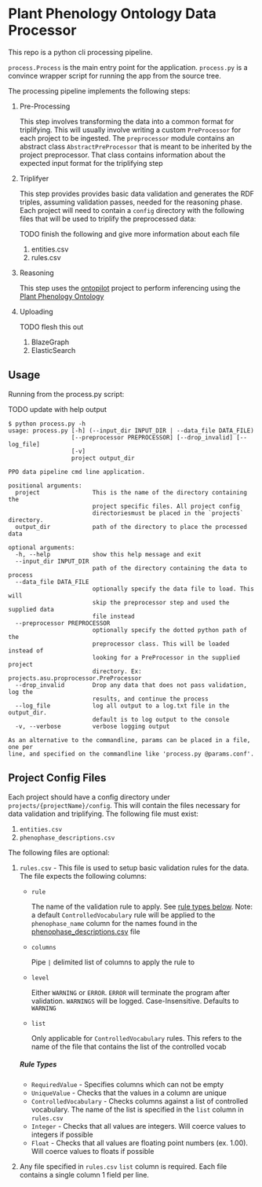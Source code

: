 # Plant Phenology Ontology Data Processor

This repo is a python cli processing pipeline.

`process.Process` is the main entry point for the application. `process.py` is a convince wrapper script for running the
app from the source tree.

The processing pipeline implements the following steps:

1. Pre-Processing

    This step involves transforming the data into a common format for triplifying. This will usually involve writing a 
    custom `PreProcessor` for each project to be ingested. The `preprocessor` module contains an abstract class 
    `AbstractPreProcessor` that is meant to be inherited by the project preprocessor. That class contains information about the 
    expected input format for the triplifying step
    
2. Triplifyer

    This step provides provides basic data validation and generates the RDF triples, assuming validation passes, needed 
    for the reasoning phase. Each project will need to contain a `config` directory with the following files that will 
    be used to triplify the preprocessed data:
    
    TODO finish the following and give more information about each file
    1. entities.csv
    2. rules.csv
    
3. Reasoning

    This step uses the [ontopilot](https://github.com/stuckyb/ontopilot) project to perform inferencing using the
    [Plant Phenology Ontology](https://github.com/PlantPhenoOntology/ppo)

4. Uploading

    TODO flesh this out
    1. BlazeGraph
    2. ElasticSearch
    
## Usage

Running from the process.py script:

TODO update with help output
```shell
$ python process.py -h
usage: process.py [-h] (--input_dir INPUT_DIR | --data_file DATA_FILE)
                  [--preprocessor PREPROCESSOR] [--drop_invalid] [--log_file]
                  [-v]
                  project output_dir

PPO data pipeline cmd line application.

positional arguments:
  project               This is the name of the directory containing the
                        project specific files. All project config
                        directoriesmust be placed in the `projects` directory.
  output_dir            path of the directory to place the processed data

optional arguments:
  -h, --help            show this help message and exit
  --input_dir INPUT_DIR
                        path of the directory containing the data to process
  --data_file DATA_FILE
                        optionally specify the data file to load. This will
                        skip the preprocessor step and used the supplied data
                        file instead
  --preprocessor PREPROCESSOR
                        optionally specify the dotted python path of the
                        preprocessor class. This will be loaded instead of
                        looking for a PreProcessor in the supplied project
                        directory. Ex: projects.asu.proprocessor.PreProcessor
  --drop_invalid        Drop any data that does not pass validation, log the
                        results, and continue the process
  --log_file            log all output to a log.txt file in the output_dir.
                        default is to log output to the console
  -v, --verbose         verbose logging output

As an alternative to the commandline, params can be placed in a file, one per
line, and specified on the commandline like 'process.py @params.conf'.
```


## Project Config Files

Each project should have a config directory under `projects/{projectName}/config`. This will contain the files necessary
for data validation and triplifying. The following file must exist:

1. `entities.csv`
2. <a name="pheno_descriptions"></a>`phenophase_descriptions.csv`

The following files are optional:

1. `rules.csv` - This file is used to setup basic validation rules for the data. The file expects the following columns:

   * `rule`
   
      The name of the validation rule to apply. See [rule types below](#rules). Note: a default `ControlledVocabulary`
      rule will be applied to the `phenophase_name` column for the names found in the [phenophase_descriptions.csv](#pheno_descriptions) 
      file
      
   * `columns`
   
      Pipe `|` delimited list of columns to apply the rule to
      
   * `level`
   
      Either `WARNING` or `ERROR`. `ERROR` will terminate the program after validation. `WARNINGS` will be logged.
      Case-Insensitive. Defaults to `WARNING`
      
   * `list`
   
      Only applicable for `ControlledVocabulary` rules. This refers to the name of the file that contains the list of
      the controlled vocab
      
   ##### <a name="rules"></a>Rule Types
   
   * `RequiredValue` - Specifies columns which can not be empty
   * `UniqueValue` - Checks that the values in a column are unique
   * `ControlledVocabulary` - Checks columns against a list of controlled vocabulary. The name of the list is specified in 
   the `list` column in `rules.csv`
   * `Integer` - Checks that all values are integers. Will coerce values to integers if possible
   * `Float` - Checks that all values are floating point numbers (ex. 1.00). Will coerce values to floats if possible

2. Any file specified in `rules.csv` `list` column is required. Each file contains a single column 1 field per line.
